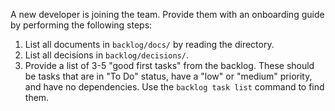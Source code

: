 A new developer is joining the team. Provide them with an onboarding guide by performing the following steps:

1.  List all documents in `backlog/docs/` by reading the directory.
2.  List all decisions in `backlog/decisions/`.
3.  Provide a list of 3-5 "good first tasks" from the backlog. These should be tasks that are in "To Do" status, have a "low" or "medium" priority, and have no dependencies. Use the `backlog task list` command to find them.